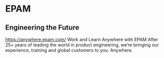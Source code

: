 # EPAM

## Engineering the Future


https://anywhere.epam.com/
Work and Learn
Anywhere with EPAM
After 25+ years of leading the world in product engineering, we’re bringing our experience, training and global customers to you. Anywhere.
